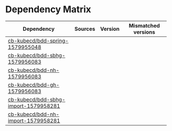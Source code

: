 # Dependency Matrix

Dependency | Sources | Version | Mismatched versions
---------- | ------- | ------- | -------------------
[cb-kubecd/bdd-spring-1579955048](https://github.com/cb-kubecd/bdd-spring-1579955048.git) |  | []() | 
[cb-kubecd/bdd-sbhg-1579956083](https://github.com/cb-kubecd/bdd-sbhg-1579956083.git) |  | []() | 
[cb-kubecd/bdd-nh-1579956083](https://github.com/cb-kubecd/bdd-nh-1579956083.git) |  | []() | 
[cb-kubecd/bdd-gh-1579956083](https://github.com/cb-kubecd/bdd-gh-1579956083.git) |  | []() | 
[cb-kubecd/bdd-sbhg-import-1579958281](https://github.com/cb-kubecd/bdd-sbhg-import-1579958281.git) |  | []() | 
[cb-kubecd/bdd-nh-import-1579958281](https://github.com/cb-kubecd/bdd-nh-import-1579958281.git) |  | []() | 
